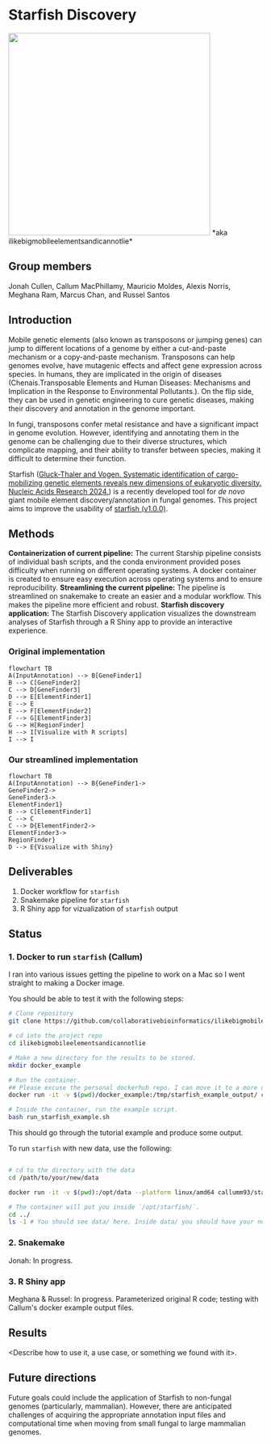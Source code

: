 # Starfish Discovery

<img src="https://github.com/collaborativebioinformatics/ilikebigmobileelementsandicannotlie/blob/main/894810_cartoon_starfish_with_binoculars_xl-1024-v1-0.png" width="400">
*aka ilikebigmobileelementsandicannotlie*

## Group members

Jonah Cullen, Callum MacPhillamy, Mauricio Moldes, Alexis Norris, Meghana Ram, Marcus Chan, and Russel Santos


## Introduction

Mobile genetic elements (also known as transposons or jumping genes) can jump  to different locations of a genome by either a cut-and-paste mechanism or a copy-and-paste mechanism. Transposons can help genomes evolve, have mutagenic effects and  affect gene expression across species. In humans, they are implicated in the origin of diseases (Chenais.Transposable Elements and Human Diseases: Mechanisms and Implication in the Response to Environmental Pollutants.). On the flip side, they can be used in genetic engineering to cure genetic diseases, making their discovery and annotation in the genome important. 

In fungi, transposons confer metal resistance and have a significant impact in genome evolution. However, identifying and annotating them in the genome can be challenging due to their diverse structures, which complicate mapping, and their ability to transfer between species, making it difficult to determine their function.

Starfish ([Gluck-Thaler and Vogen. Systematic identification of cargo-mobilizing genetic elements reveals new dimensions of eukaryotic diversity. Nucleic Acids Research 2024.](https://doi.org/10.1093/nar/gkae327)) is a recently developed tool for *de novo* giant mobile element discovery/annotation in fungal genomes. This project aims to improve the usability of [starfish (v1.0.0)](https://github.com/egluckthaler/starfish).


## Methods

**Containerization of current pipeline:** The current Starship pipeline consists of individual bash scripts, and the conda environment provided poses difficulty when running on different operating systems. A docker container is created to ensure easy execution across operating systems and to ensure reproducibility.
**Streamlining the current pipeline:**  The pipeline is streamlined on snakemake to create an easier and a modular workflow. This makes the pipeline more efficient and robust.
**Starfish discovery application:** The Starfish Discovery application visualizes the downstream analyses of Starfish through a R Shiny app to provide an interactive experience.


### Original implementation

```mermaid
flowchart TB
A(InputAnnotation) --> B[GeneFinder1]
B --> C[GeneFinder2]
C --> D[GeneFinder3]
D --> E[ElementFinder1]
E --> E
E --> F[ElementFinder2]
F --> G[ElementFinder3]
G --> H[RegionFinder]
H --> I[Visualize with R scripts]
I --> I
```

### Our streamlined implementation

```mermaid
flowchart TB
A(InputAnnotation) --> B{GeneFinder1->
GeneFinder2->
GeneFinder3->
ElementFinder1}
B --> C[ElementFinder1]
C --> C
C --> D{ElementFinder2->
ElementFinder3->
RegionFinder}
D --> E{Visualize with Shiny}
```

## Deliverables

1. Docker workflow for `starfish`  
2. Snakemake pipeline for `starfish`       
3. R Shiny app for vizualization of `starfish` output


## Status

### 1. Docker to run `starfish` (Callum)

I ran into various issues getting the pipeline to work on a Mac so I went
straight to making a Docker image. 

You should be able to test it with the following steps:

```bash
# Clone repository
git clone https://github.com/collaborativebioinformatics/ilikebigmobileelementsandicannotlie

# cd into the project repo
cd ilikebigmobileelementsandicannotlie

# Make a new directory for the results to be stored.
mkdir docker_example

# Run the container. 
## Please excuse the personal dockerhub repo. I can move it to a more official one.
docker run -it -v $(pwd)/docker_example:/tmp/starfish_example_output/ callumm93/starfish:v1.0.0

# Inside the container, run the example script.
bash run_starfish_example.sh
```
This should go through the tutorial example and produce some output.

To run `starfish` with new data, use the following:

```bash

# cd to the directory with the data
cd /path/to/your/new/data

docker run -it -v $(pwd):/opt/data --platform linux/amd64 callumm93/starfish:v1.0.0

# The container will put you inside `/opt/starfish/`.
cd ../
ls -1 # You should see data/ here. Inside data/ you should have your new data.
```

### 2. Snakemake

Jonah: In progress.


### 3. R Shiny app

Meghana & Russel: In progress. Parameterized original R code; testing with Callum's docker example output files.

## Results 

<Describe how to use it, a use case, or something we found with it>.

## Future directions
Future goals could include the application of Starfish to non-fungal genomes (particularly, mammalian). However, there are anticipated challenges of acquiring the appropriate annotation input files and computational time when moving from small fungal to large mammalian genomes.



